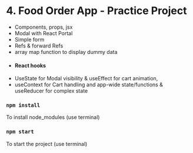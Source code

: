 # 4. Food Order App - Practice Project

* Components, props, jsx
* Modal with React Portal
* Simple form
* Refs & forward Refs
* array map function to display dummy data
* #### React hooks
* UseState for Modal visibility & useEffect for cart animation, 
* useContext for Cart handling and app-wide state/functions & useReducer for complex state

### `npm install`

To install node_modules (use terminal)

### `npm start`

To start the project (use terminal)